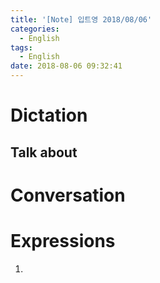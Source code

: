 ```yaml
---
title: '[Note] 입트영 2018/08/06'
categories:
  - English
tags:
  - English
date: 2018-08-06 09:32:41
---
```


# Dictation
## Talk about

# Conversation

# Expressions
1.